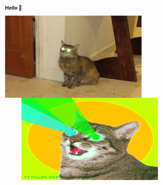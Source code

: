 ### Hello :clown_face:

<img align="right" height="270px" width="450px" src="https://github.com/robertodr/robertodr/blob/master/img/hamilton-jacobi.jpg" style="float: left" />
<img align="right" height="270px" width="450px" src="https://github.com/robertodr/robertodr/blob/master/img/laser-eye-cat.gif" style="float: right" />

<!--
**robertodr/robertodr** is a ✨ _special_ ✨ repository because its `README.md` (this file) appears on your GitHub profile.

Here are some ideas to get you started:

- 🔭 I’m currently working on ...
- 🌱 I’m currently learning ...
- 👯 I’m looking to collaborate on ...
- 🤔 I’m looking for help with ...
- 💬 Ask me about ...
- 📫 How to reach me: ...
- 😄 Pronouns: ...
- ⚡ Fun fact: ...
-->
